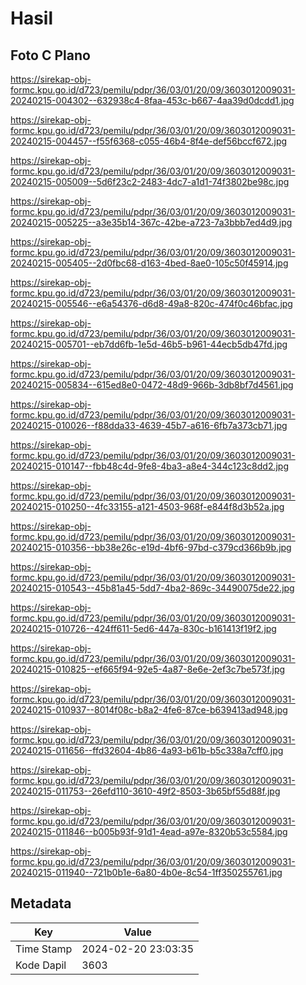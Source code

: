 # Hasil

## Foto C Plano

https://sirekap-obj-formc.kpu.go.id/d723/pemilu/pdpr/36/03/01/20/09/3603012009031-20240215-004302--632938c4-8faa-453c-b667-4aa39d0dcdd1.jpg

https://sirekap-obj-formc.kpu.go.id/d723/pemilu/pdpr/36/03/01/20/09/3603012009031-20240215-004457--f55f6368-c055-46b4-8f4e-def56bccf672.jpg

https://sirekap-obj-formc.kpu.go.id/d723/pemilu/pdpr/36/03/01/20/09/3603012009031-20240215-005009--5d6f23c2-2483-4dc7-a1d1-74f3802be98c.jpg

https://sirekap-obj-formc.kpu.go.id/d723/pemilu/pdpr/36/03/01/20/09/3603012009031-20240215-005225--a3e35b14-367c-42be-a723-7a3bbb7ed4d9.jpg

https://sirekap-obj-formc.kpu.go.id/d723/pemilu/pdpr/36/03/01/20/09/3603012009031-20240215-005405--2d0fbc68-d163-4bed-8ae0-105c50f45914.jpg

https://sirekap-obj-formc.kpu.go.id/d723/pemilu/pdpr/36/03/01/20/09/3603012009031-20240215-005546--e6a54376-d6d8-49a8-820c-474f0c46bfac.jpg

https://sirekap-obj-formc.kpu.go.id/d723/pemilu/pdpr/36/03/01/20/09/3603012009031-20240215-005701--eb7dd6fb-1e5d-46b5-b961-44ecb5db47fd.jpg

https://sirekap-obj-formc.kpu.go.id/d723/pemilu/pdpr/36/03/01/20/09/3603012009031-20240215-005834--615ed8e0-0472-48d9-966b-3db8bf7d4561.jpg

https://sirekap-obj-formc.kpu.go.id/d723/pemilu/pdpr/36/03/01/20/09/3603012009031-20240215-010026--f88dda33-4639-45b7-a616-6fb7a373cb71.jpg

https://sirekap-obj-formc.kpu.go.id/d723/pemilu/pdpr/36/03/01/20/09/3603012009031-20240215-010147--fbb48c4d-9fe8-4ba3-a8e4-344c123c8dd2.jpg

https://sirekap-obj-formc.kpu.go.id/d723/pemilu/pdpr/36/03/01/20/09/3603012009031-20240215-010250--4fc33155-a121-4503-968f-e844f8d3b52a.jpg

https://sirekap-obj-formc.kpu.go.id/d723/pemilu/pdpr/36/03/01/20/09/3603012009031-20240215-010356--bb38e26c-e19d-4bf6-97bd-c379cd366b9b.jpg

https://sirekap-obj-formc.kpu.go.id/d723/pemilu/pdpr/36/03/01/20/09/3603012009031-20240215-010543--45b81a45-5dd7-4ba2-869c-34490075de22.jpg

https://sirekap-obj-formc.kpu.go.id/d723/pemilu/pdpr/36/03/01/20/09/3603012009031-20240215-010726--424ff611-5ed6-447a-830c-b161413f19f2.jpg

https://sirekap-obj-formc.kpu.go.id/d723/pemilu/pdpr/36/03/01/20/09/3603012009031-20240215-010825--ef665f94-92e5-4a87-8e6e-2ef3c7be573f.jpg

https://sirekap-obj-formc.kpu.go.id/d723/pemilu/pdpr/36/03/01/20/09/3603012009031-20240215-010937--8014f08c-b8a2-4fe6-87ce-b639413ad948.jpg

https://sirekap-obj-formc.kpu.go.id/d723/pemilu/pdpr/36/03/01/20/09/3603012009031-20240215-011656--ffd32604-4b86-4a93-b61b-b5c338a7cff0.jpg

https://sirekap-obj-formc.kpu.go.id/d723/pemilu/pdpr/36/03/01/20/09/3603012009031-20240215-011753--26efd110-3610-49f2-8503-3b65bf55d88f.jpg

https://sirekap-obj-formc.kpu.go.id/d723/pemilu/pdpr/36/03/01/20/09/3603012009031-20240215-011846--b005b93f-91d1-4ead-a97e-8320b53c5584.jpg

https://sirekap-obj-formc.kpu.go.id/d723/pemilu/pdpr/36/03/01/20/09/3603012009031-20240215-011940--721b0b1e-6a80-4b0e-8c54-1ff350255761.jpg


## Metadata

| Key        | Value               |
| ---------- | ------------------- |
| Time Stamp | 2024-02-20 23:03:35 |
| Kode Dapil | 3603                |



